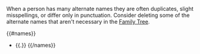 When a person has many alternate names they are often duplicates, slight misspellings, or differ only in punctuation.
Consider deleting some of the alternate names that aren't necessary in the [Family Tree](https://familysearch.org/tree/person/{{pid}}/details).

{{#names}}
* {{.}}
{{/names}}